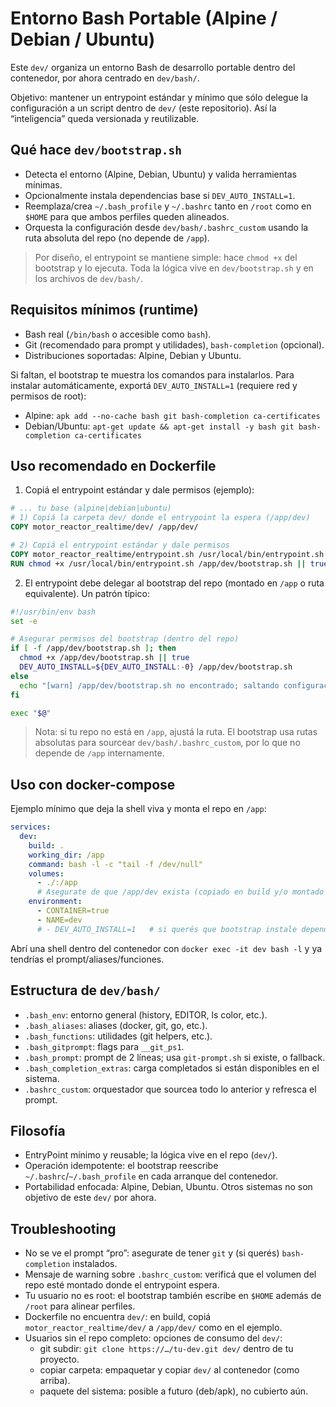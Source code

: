 # Entorno Bash Portable (Alpine / Debian / Ubuntu)

Este `dev/` organiza un entorno Bash de desarrollo portable dentro del contenedor, por ahora centrado en `dev/bash/`.

Objetivo: mantener un entrypoint estándar y mínimo que sólo delegue la configuración a un script dentro de `dev/` (este repositorio). Así la “inteligencia” queda versionada y reutilizable.

## Qué hace `dev/bootstrap.sh`

- Detecta el entorno (Alpine, Debian, Ubuntu) y valida herramientas mínimas.
- Opcionalmente instala dependencias base si `DEV_AUTO_INSTALL=1`.
- Reemplaza/crea `~/.bash_profile` y `~/.bashrc` tanto en `/root` como en `$HOME` para que ambos perfiles queden alineados.
- Orquesta la configuración desde `dev/bash/.bashrc_custom` usando la ruta absoluta del repo (no depende de `/app`).

> Por diseño, el entrypoint se mantiene simple: hace `chmod +x` del bootstrap y lo ejecuta. Toda la lógica vive en `dev/bootstrap.sh` y en los archivos de `dev/bash/`.

## Requisitos mínimos (runtime)

- Bash real (`/bin/bash` o accesible como `bash`).
- Git (recomendado para prompt y utilidades), `bash-completion` (opcional).
- Distribuciones soportadas: Alpine, Debian y Ubuntu.

Si faltan, el bootstrap te muestra los comandos para instalarlos. Para instalar automáticamente, exportá `DEV_AUTO_INSTALL=1` (requiere red y permisos de root):

- Alpine: `apk add --no-cache bash git bash-completion ca-certificates`
- Debian/Ubuntu: `apt-get update && apt-get install -y bash git bash-completion ca-certificates`

## Uso recomendado en Dockerfile

1) Copiá el entrypoint estándar y dale permisos (ejemplo):

```dockerfile
# ... tu base (alpine|debian|ubuntu)
# 1) Copiá la carpeta dev/ donde el entrypoint la espera (/app/dev)
COPY motor_reactor_realtime/dev/ /app/dev/

# 2) Copiá el entrypoint estándar y dale permisos
COPY motor_reactor_realtime/entrypoint.sh /usr/local/bin/entrypoint.sh
RUN chmod +x /usr/local/bin/entrypoint.sh /app/dev/bootstrap.sh || true
```

2) El entrypoint debe delegar al bootstrap del repo (montado en `/app` o ruta equivalente). Un patrón típico:

```bash
#!/usr/bin/env bash
set -e

# Asegurar permisos del bootstrap (dentro del repo)
if [ -f /app/dev/bootstrap.sh ]; then
  chmod +x /app/dev/bootstrap.sh || true
  DEV_AUTO_INSTALL=${DEV_AUTO_INSTALL:-0} /app/dev/bootstrap.sh
else
  echo "[warn] /app/dev/bootstrap.sh no encontrado; saltando configuración dev." >&2
fi

exec "$@"
```

> Nota: si tu repo no está en `/app`, ajustá la ruta. El bootstrap usa rutas absolutas para sourcear `dev/bash/.bashrc_custom`, por lo que no depende de `/app` internamente.

## Uso con docker-compose

Ejemplo mínimo que deja la shell viva y monta el repo en `/app`:

```yaml
services:
  dev:
    build: .
    working_dir: /app
    command: bash -l -c "tail -f /dev/null"
    volumes:
      - ./:/app
      # Asegurate de que /app/dev exista (copiado en build y/o montado desde el host)
    environment:
      - CONTAINER=true
      - NAME=dev
      # - DEV_AUTO_INSTALL=1   # si querés que bootstrap instale dependencias
```

Abrí una shell dentro del contenedor con `docker exec -it dev bash -l` y ya tendrías el prompt/aliases/funciones.

## Estructura de `dev/bash/`

- `.bash_env`: entorno general (history, EDITOR, ls color, etc.).
- `.bash_aliases`: aliases (docker, git, go, etc.).
- `.bash_functions`: utilidades (git helpers, etc.).
- `.bash_gitprompt`: flags para `__git_ps1`.
- `.bash_prompt`: prompt de 2 líneas; usa `git-prompt.sh` si existe, o fallback.
- `.bash_completion_extras`: carga completados si están disponibles en el sistema.
- `.bashrc_custom`: orquestador que sourcea todo lo anterior y refresca el prompt.

## Filosofía

- EntryPoint mínimo y reusable; la lógica vive en el repo (`dev/`).
- Operación idempotente: el bootstrap reescribe `~/.bashrc`/`~/.bash_profile` en cada arranque del contenedor.
- Portabilidad enfocada: Alpine, Debian, Ubuntu. Otros sistemas no son objetivo de este `dev/` por ahora.

## Troubleshooting

- No se ve el prompt “pro”: asegurate de tener `git` y (si querés) `bash-completion` instalados.
- Mensaje de warning sobre `.bashrc_custom`: verificá que el volumen del repo esté montado donde el entrypoint espera.
- Tu usuario no es root: el bootstrap también escribe en `$HOME` además de `/root` para alinear perfiles.
- Dockerfile no encuentra `dev/`: en build, copiá `motor_reactor_realtime/dev/` a `/app/dev/` como en el ejemplo.
- Usuarios sin el repo completo: opciones de consumo del `dev/`:
  - git subdir: `git clone https://…/tu-dev.git dev/` dentro de tu proyecto.
  - copiar carpeta: empaquetar y copiar `dev/` al contenedor (como arriba).
  - paquete del sistema: posible a futuro (deb/apk), no cubierto aún.

